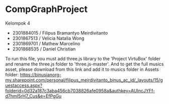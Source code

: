 # CompGraphProject
Kelompok 4
- 2301884015 / Filipus Bramantyo Meirdivitanto
- 2301867513 / Velicia Natalia Wong
- 2301869701 / Mathew Marcelino
- 2301868535 / Daniel Christian

To run this file, you must add three.js library to the 'Project VirtuBox' folder and rename the three.js folder to 'three.js-master'. And to get the full musics asset, please download from this link and add it to musics folder in Assets folder:
https://binusianorg-my.sharepoint.com/personal/filipus_meirdivitanto_binus_ac_id/_layouts/15/guestaccess.aspx?folderid=0d32a187c3aba456cb7038826afe0958a&authkey=AUIncJYFf-d7hmI5rH7_Cus&e=EfPgGu
